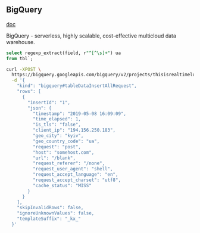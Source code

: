 BigQuery
-

[doc](https://cloud.google.com/bigquery/docs)

BigQuery - serverless, highly scalable, cost-effective multicloud data warehouse.

````sql
select regexp_extract(field, r"^[^\s]+") ua
from tbl`;
````

````sh
curl -XPOST \
  https://bigquery.googleapis.com/bigquery/v2/projects/thisisrealtimelog/datasets/fastly_bigquery/tables/test/insertAll \
  -d '{
    "kind": "bigquery#tableDataInsertAllRequest",
    "rows": [
      {
        "insertId": "1",
        "json": {
          "timestamp": "2019-05-08 16:09:09",
          "time_elapsed": 1,
          "is_tls": "false",
          "client_ip": "194.156.250.183",
          "geo_city": "kyiv",
          "geo_country_code": "ua",
          "request": "post",
          "host": "somehost.com",
          "url": "/blank",
          "request_referer": "/none",
          "request_user_agent": "shell",
          "request_accept_language": "en",
          "request_accept_charset": "utf8",
          "cache_status": "MISS"
        }
      }
    ],
    "skipInvalidRows": false,
    "ignoreUnknownValues": false,
    "templateSuffix": "_kx_"
  }'
````
